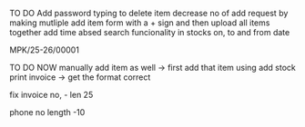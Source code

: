 TO DO
Add password typing to delete item
decrease no of add request by making mutliple add item form with a + sign and then upload all items together
add time absed search funcionality in stocks on, to and from date


MPK/25-26/00001


TO DO NOW
manually add item as well -> first add that item using add stock
print invoice -> get the format correct



fix invoice no, - len 25

phone no length  -10